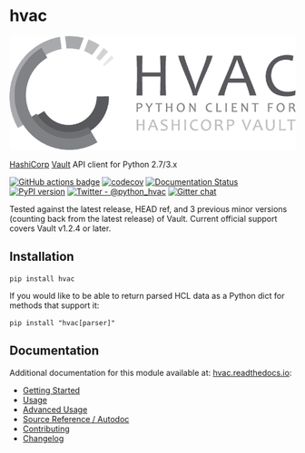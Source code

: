 # hvac

![Header image](https://raw.githubusercontent.com/hvac/hvac/master/docs/_static/hvac_logo_800px.png)

[HashiCorp](https://hashicorp.com/) [Vault](https://www.vaultproject.io) API client for Python 2.7/3.x

[![GitHub actions badge](https://github.com/hvac/hvac/workflows/Test/badge.svg?branch=main)](https://github.com/hvac/hvac/actions)
[![codecov](https://codecov.io/gh/hvac/hvac/branch/main/graph/badge.svg)](https://codecov.io/gh/hvac/hvac)
[![Documentation Status](https://readthedocs.org/projects/hvac/badge/)](https://hvac.readthedocs.io/en/latest/?badge=latest)
[![PyPI version](https://badge.fury.io/py/hvac.svg)](https://badge.fury.io/py/hvac)
[![Twitter - @python_hvac](https://img.shields.io/twitter/follow/python_hvac.svg?label=Twitter%20-%20@python_hvac&style=social?style=plastic)](https://twitter.com/python_hvac)
[![Gitter chat](https://badges.gitter.im/hvac/community.png)](https://gitter.im/hvac/community)

Tested against the latest release, HEAD ref, and 3 previous minor versions (counting back from the latest release) of Vault.
Current official support covers Vault v1.2.4 or later.

## Installation

```console
pip install hvac
```

If you would like to be able to return parsed HCL data as a Python dict for methods that support it:

```console
pip install "hvac[parser]"
```



## Documentation

Additional documentation for this module available at: [hvac.readthedocs.io](https://hvac.readthedocs.io/en/stable/usage/index.html):

* [Getting Started](https://hvac.readthedocs.io/en/stable/overview.html#getting-started)
* [Usage](https://hvac.readthedocs.io/en/stable/usage/index.html)
* [Advanced Usage](https://hvac.readthedocs.io/en/stable/advanced_usage.html)
* [Source Reference / Autodoc](https://hvac.readthedocs.io/en/stable/source/index.html)
* [Contributing](https://hvac.readthedocs.io/en/stable/contributing.html)
* [Changelog](https://hvac.readthedocs.io/en/stable/changelog.html)
